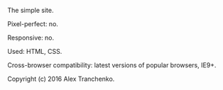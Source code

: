 The simple site.

Pixel-perfect: no.

Responsive: no.

Used: HTML, CSS. 

Cross-browser compatibility: latest versions of popular browsers, IE9+.


Copyright (c) 2016 Alex Tranchenko.